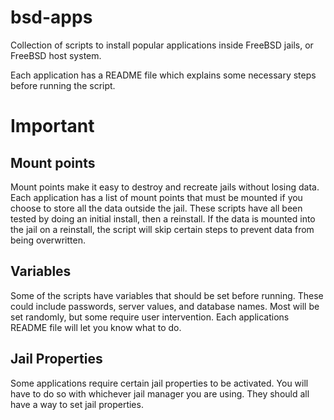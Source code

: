 # bsd-apps
Collection of scripts to install popular applications inside FreeBSD jails, or FreeBSD host system.

Each application has a README file which explains some necessary steps before running the script.

# Important

## Mount points

Mount points make it easy to destroy and recreate jails without losing data. Each application has a list of mount points that must be mounted if you choose to store all the data outside the jail. These scripts have all been tested by doing an initial install, then a reinstall. If the data is mounted into the jail on a reinstall, the script will skip certain steps to prevent data from being overwritten.

## Variables

Some of the scripts have variables that should be set before running. These could include passwords, server values, and database names. Most will be set randomly, but some require user intervention. Each applications README file will let you know what to do.

## Jail Properties

Some applications require certain jail properties to be activated. You will have to do so with whichever jail manager you are using. They should all have a way to set jail properties.
